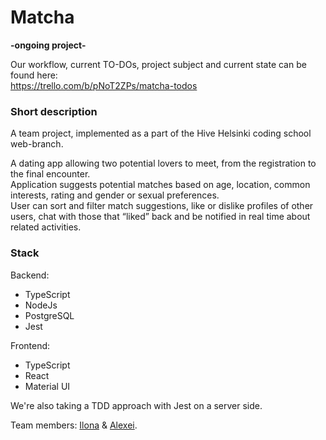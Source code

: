 # Matcha
**-ongoing project-**  
  
Our workflow, current TO-DOs, project subject and current state can be found here:  
https://trello.com/b/pNoT2ZPs/matcha-todos

### Short description  
A team project, implemented as a part of the Hive Helsinki coding school web-branch.  
  
A dating app allowing two potential lovers to meet, from the registration to the final encounter.  
Application suggests potential matches based on age, location, common interests, rating and gender or sexual preferences.  
User can sort and filter match suggestions, like or dislike profiles of other users, chat with those that “liked” back and be notified in real time about related activities.  
  
### Stack  

Backend:
- TypeScript
- NodeJs
- PostgreSQL
- Jest

Frontend:
- TypeScript
- React
- Material UI  

We're also taking a TDD approach with Jest on a server side.
  
Team members: [Ilona](https://github.com/fglsn) & [Alexei](https://github.com/alex2011576).
